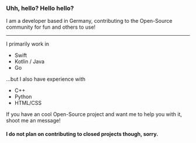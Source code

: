 ### Uhh, hello? Hello hello?

I am a developer based in Germany, contributing to the Open-Source community for fun and others to use!

---

I primarily work in
- Swift
- Kotlin / Java
- Go

...but I also have experience with

- C++
- Python
- HTML/CSS

If you have an cool Open-Source project and want me to help you with it, shoot me an message!

#### I do not plan on contributing to closed projects though, sorry.
